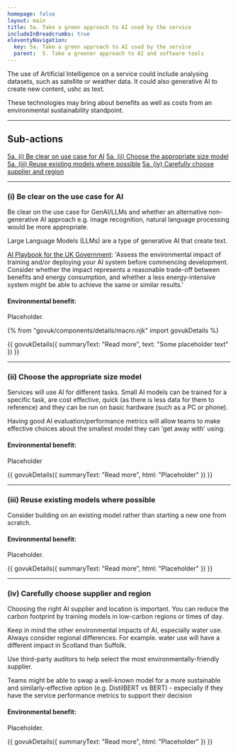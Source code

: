 ```yaml
---
homepage: false
layout: main
title: 5a. Take a green approach to AI used by the service
includeInBreadcrumbs: true
eleventyNavigation:
  key: 5a. Take a green approach to AI used by the service
  parent:  5. Take a greener approach to AI and software tools
---
```


The use of Artificial Intelligence on a service could include analysing datasets, such as satellite or weather data. It could also generative AI to create new content, ushc as text.

These technologies may bring about benefits as well as costs from an environmental sustainability standpoint. 

* * *

## Sub-actions

[5a. (i) Be clear on use case for AI](#(i)-be-clear-on-the-use-case-for-ai)
[5a. (ii) Choose the appropriate size model](#(ii)-choose-the-appropriate-size-model)
[5a. (iii) Reuse existing models where possible](#(iii)-reuse-existing-models-where-possible)
[5a. (iv) Carefully choose supplier and region](#(iv)-carefully-choose-supplier-and-region)

* * *

###  (i) Be clear on the use case for AI

Be clear on the use case for GenAI/LLMs and whether an alternative non-generative AI approach e.g. image recognition, natural language processing would be more appropriate.

Large Language Models (LLMs) are a type of generative AI that create text.

[AI Playbook for the UK Government](https://www.gov.uk/government/publications/ai-playbook-for-the-uk-government/artificial-intelligence-playbook-for-the-uk-government-html#using-ai-safely-and-responsibly): 'Assess the environmental impact of training and/or deploying your AI system before commencing development. Consider whether the impact represents a reasonable trade-off between benefits and energy consumption, and whether a less energy-intensive system might be able to achieve the same or similar results.'   

#### Environmental benefit: 
Placeholder.

{% from "govuk/components/details/macro.njk" import govukDetails %}

{{ govukDetails({
  summaryText: "Read more",
  text: "Some placeholder text"
}) }}
* * *

###  (ii) Choose the appropriate size model

Services will use AI for different tasks. Small AI models can be trained for a specific task, are cost effective, quick (as there is less data for them to reference) and they can be run on basic hardware (such as a PC or phone).

Having good AI evaluation/performance metrics will allow teams to make effective choices about the smallest model they can 'get away with' using.

#### Environmental benefit: 
Placeholder

{{ govukDetails({
  summaryText: "Read more",
  html: "Placeholder"
}) }}

* * *

###  (iii) Reuse existing models where possible

Consider building on an existing model rather than starting a new one from scratch.

#### Environmental benefit: 
Placeholder.

{{ govukDetails({
  summaryText: "Read more",
  html: "Placeholder"
}) }}

* * *

###  (iv) Carefully choose supplier and region

Choosing the right AI supplier and location is important. You can reduce the carbon footprint by training models in low-carbon regions or times of day.

Keep in mind the other environmental impacts of AI, especially water use. Always consider regional differences. For example. water use will have a different impact in Scotland than Suffolk.

Use third-party auditors to help select the most environmentally-friendly supplier.

Teams might be able to swap a well-known model for a more sustainable and similarly-effective option (e.g. DistilBERT vs BERT) - especially if they have the service performance metrics to support their decision

#### Environmental benefit: 
Placeholder.

{{ govukDetails({
  summaryText: "Read more",
  html: "Placeholder"
}) }}
